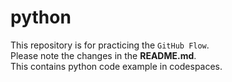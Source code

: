 # python
This repository is for practicing the `GitHub Flow`.<br>
Please note the changes in the **README.md**.<br>
This contains python code example in codespaces.<br>
